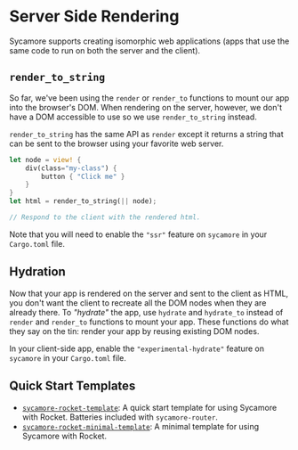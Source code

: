 # Server Side Rendering

Sycamore supports creating isomorphic web applications (apps that use the same code to run on both
the server and the client).

## `render_to_string`

So far, we've been using the `render` or `render_to` functions to mount our app into the browser's
DOM. When rendering on the server, however, we don't have a DOM accessible to use so we use
`render_to_string` instead.

`render_to_string` has the same API as `render` except it returns a string that can be sent to the
browser using your favorite web server.

```rust
let node = view! {
    div(class="my-class") {
        button { "Click me" }
    }
}
let html = render_to_string(|| node);

// Respond to the client with the rendered html.
```

Note that you will need to enable the `"ssr"` feature on `sycamore` in your `Cargo.toml` file.

## Hydration

Now that your app is rendered on the server and sent to the client as HTML, you don't want the
client to recreate all the DOM nodes when they are already there. To _"hydrate"_ the app, use
`hydrate` and `hydrate_to` instead of `render` and `render_to` functions to mount your app. These
functions do what they say on the tin: render your app by reusing existing DOM nodes.

In your client-side app, enable the `"experimental-hydrate"` feature on `sycamore` in your
`Cargo.toml` file.

## Quick Start Templates

- [`sycamore-rocket-template`](https://github.com/sycamore-rs/sycamore-rocket-template): A quick start template
  for using Sycamore with Rocket. Batteries included with `sycamore-router`.
- [`sycamore-rocket-minimal-template`](https://github.com/sycamore-rs/sycamore-rocket-minimal-template): A
  minimal template for using Sycamore with Rocket.
